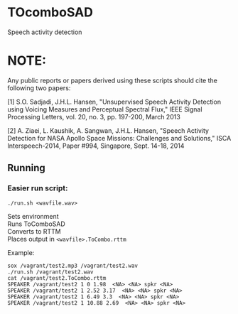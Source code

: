 # TOcomboSAD
Speech activity detection 

# NOTE:

Any public reports or papers derived using these scripts should cite the following two papers:

[1] S.O. Sadjadi, J.H.L. Hansen, "Unsupervised Speech Activity Detection using Voicing Measures and Perceptual Spectral Flux," IEEE Signal Processing Letters, vol. 20, no. 3, pp. 197-200, March 2013 

[2] A. Ziaei, L. Kaushik, A. Sangwan, J.H.L. Hansen, "Speech Activity Detection for NASA Apollo Space Missions: Challenges and Solutions," ISCA Interspeech-2014, Paper #994, Singapore, Sept. 14-18, 2014

## Running

### Easier run script:
```
./run.sh <wavfile.wav>
```
Sets environment  
Runs ToComboSAD  
Converts to RTTM  
Places output in `<wavfile>.ToCombo.rttm`

Example:
```
sox /vagrant/test2.mp3 /vagrant/test2.wav
./run.sh /vagrant/test2.wav
cat /vagrant/test2.ToCombo.rttm
SPEAKER /vagrant/test2 1 0 1.98  <NA> <NA> spkr <NA>
SPEAKER /vagrant/test2 1 2.52 3.17  <NA> <NA> spkr <NA>
SPEAKER /vagrant/test2 1 6.49 3.3  <NA> <NA> spkr <NA>
SPEAKER /vagrant/test2 1 10.88 2.69  <NA> <NA> spkr <NA>
```
